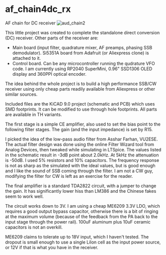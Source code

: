 # af_chain4dc_rx
AF chain for DC receiver
![aud_chain2](https://github.com/user-attachments/assets/36d1fe67-288f-4a0c-9817-7d489e96968d)

This little project was created to complete the standalone direct conversion (DC) receiver. Other parts of the receiver are:
 - Main board (input filter, quadrature mixer, AF preamps, phasing SSB demodulator). Si5351A board from Adafruit (or Aliexpress clone) is attached to it.
 - Control board. Can be any microcontroller running the qudrature VFO code. I am currently using RP2040 SuperMini, 0.96" SSD1306 OLED display and 360PPI optical encoder.

The idea behind the whole project is to build a high performance SSB/CW receiver using only cheap parts readily available from Aliexpress or other similar sources.

Included files are the KiCAD 9.0 project (schematic and PCB) which uses SMD footprints. It can be modified to use through hole footprints. All parts are available in TH variants.

The first stage is a simple CE amplifier, also used to set the bias point to the following filter stages. The gain (and the input impedance) is set by R15.

I picked the idea of the low-pass audio filter from Asshar Farhan, VU2ESE. The actual filter design was done using the online Filter Wizard tool from Analog Devices, then tweaked while simulating in LTSpice. The values listed in the schematic result in -3dB point about 2.0kHz. At 5kHz the attenuation is -50dB. I used 5% resistors and 10% capacitors. The frequency response is not as sharp as the simulated with the ideal values, but is good enough and I like the sound of SSB coming through the filter. I am not a CW guy, modifying the filter for CW is left as an exercise for the reader.

The final amplifier is a standard TDA2822 circuit, with a jumper to change the gain. It has significantly lower hiss than LM386 and the Chinese fakes seem to work well.

The circuit works down to 3V. I am using a cheap ME6209 3.3V LDO, which requires a good output bypass capacitor, otherwise there is a bit of ringing at the maximum volume (because of the feedback from the PA back to the input stage through the power rail). 100uF aluminum plus 10uF ceramic capacitors is not an overkill.

ME6209 claims to tolerate up to 18V input, which I haven't tested. The dropout is small enough to use a single LiIon cell as the input power source, or 12V if that is what you have in the receiver.
